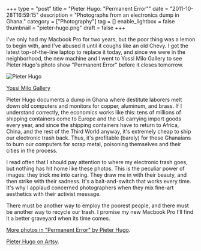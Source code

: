 +++
type = "post"
title = "Pieter Hugo: \"Permanent Error\""
date = "2011-10-28T16:59:15"
description = "Photographs from an electronics dump in Ghana."
category = ["Photography"]
tag = []
enable_lightbox = false
thumbnail = "pieter-hugo.png"
draft = false
+++

<p>I've only had my Macbook Pro for two years, but the poor thing was a
lemon to begin with, and I've abused it until it coughs like an old
Chevy. I got the latest top-of-the-line laptop to replace it today, and
since we were in the neighborhood, the new machine and I went to Yossi
Milo Gallery to see Pieter Hugo's photo show "Permanent Error" before it
closes tomorrow.</p>
<p><img style="display:block; margin-left:auto; margin-right:auto;" src="pieter-hugo.png" alt="Pieter Hugo" title="pieter-hugo.png" border="0"   /></p>
<p><a href="http://www.yossimilo.com/artists/piet_hugo/?show=0&amp;img_num=0#title">Yossi Milo Gallery</a></p>
<p>Pieter Hugo documents a dump in Ghana where destitute laborers melt down
old computers and monitors for copper, aluminum, and brass. If I understand correctly, the economics works like this: tens of millions of shipping containers come
to Europe and the US carrying import goods every year, and since the
shipping containers have to return to Africa, China, and the rest of the
Third World anyway, it's extremely cheap to ship our electronic trash
back. Thus, it's profitable (barely) for these Ghanaians to burn our
computers for scrap metal, poisoning themselves and their cities in the
process.</p>
<p>I read often that I should pay attention to where my electronic trash
goes, but nothing has hit home like these photos. This is the peculiar
power of images: they trick me into caring. They draw me in with their
beauty, and then strike with their sadness. It's a bait-and-switch that
works every time. It's why I applaud concerned photographers when they mix fine-art aesthetics with their activist message.</p>
<p>There must be another way to employ the poorest people, and there must
be another way to recycle our trash. I promise my new Macbook Pro I'll
find it a better graveyard when its time comes.</p>
<p><a href="http://www.yossimilo.com/artists/piet_hugo/?show=0&amp;img_num=0#title">More photos in "Permanent Error" by Pieter
Hugo</a>.</p>
<p><a href="https://www.artsy.net/artist/pieter-hugo">Pieter Hugo on Artsy</a>.</p>
